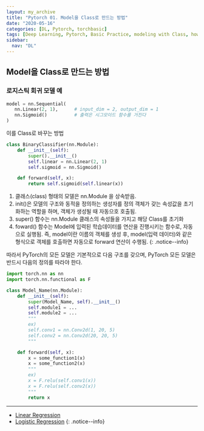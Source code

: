 ```yaml
---
layout: my_archive
title: "Pytorch 01. Model을 Class로 만드는 방법"
date: "2020-05-16"
categories: [DL, Pytorch, torchbasic]
tags: [Deep Learning, Pytorch, Basic Practice, modeling with Class, how to make model in pytorch]
sidebar:
  nav: "DL"
---
```


## Model을 Class로 만드는 방법

### 로지스틱 회귀 모델 예

```python
model = nn.Sequential(
   nn.Linear(2, 1),      # input_dim = 2, output_dim = 1
   nn.Sigmoid()          # 출력은 시그모이드 함수를 거친다
)
```

이를 Class로 바꾸는 방법
```python
class BinaryClassifier(nn.Module):
    def __init__(self):
        super().__init__()
        self.linear = nn.Linear(2, 1)
        self.sigmoid = nn.Sigmoid()

    def forward(self, x):
        return self.sigmoid(self.linear(x))
```


1. 클래스(class) 형태의 모델은 nn.Module 을 상속받음.
2. init()은 모델의 구조와 동적을 정의하는 생성자를 정의 객체가 갖는 속성값을 초기화하는 역할을 하며, 객체가 생성될 때 자동으호 호출됨.
3. super() 함수는 nn.Module 클래스의 속성들을 가지고 해당 Class를 초기화
4. foward() 함수는 Model에 입력된 학습데이터를 연산을 진행시키는 함수로, 자동으로 실행됨. 즉, model이란 이름의 객체를 생성 후, model(입력 데이터)와 같은 형식으로 객체를 호출하면 자동으로 forward 연산이 수행됨.
{: .notice--info}

따라서 PyTorch의 모든 모델은 기본적으로 다음 구조를 갖으며, PyTorch 모든 모델은 반드시 다음의 정의를 따라야 한다.

```python
import torch.nn as nn
import torch.nn.functional as F

class Model_Name(nn.Module):
    def __init__(self):
        super(Model_Name, self).__init__()
        self.module1 = ...
        self.module2 = ...
        """
        ex)
        self.conv1 = nn.Conv2d(1, 20, 5)
        self.conv2 = nn.Conv2d(20, 20, 5)
        """

    def forward(self, x):
        x = some_function1(x)
        x = some_function2(x)
        """
        ex)
        x = F.relu(self.conv1(x))
        x = F.relu(self.conv2(x))
        """
        return x
```

---
- [Linear Regression](https://wikidocs.net/60036)
- [Logistic Regression](https://wikidocs.net/60037)
{: .notice--info}